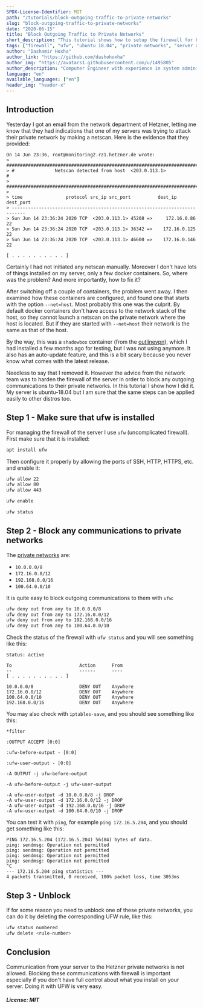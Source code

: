 ```yaml
---
SPDX-License-Identifier: MIT
path: "/tutorials/block-outgoing-traffic-to-private-networks"
slug: "block-outgoing-traffic-to-private-networks"
date: "2020-06-15"
title: "Block Outgoing Traffic to Private Networks"
short_description: "This tutorial shows how to setup the firewall for blocking any outgoing communications from your hetzner server to private networks (RFC1918/RFC6598 IP ranges), which is not allowed on the hetzner internal network."
tags: ["firewall", "ufw", "ubuntu 18.04", "private networks", "server administration"]
author: "Dashamir Hoxha"
author_link: "https://github.com/dashohoxha"
author_img: "https://avatars1.githubusercontent.com/u/1495805"
author_description: "Computer Engineer with experience in system administration, network configuration, technical documentation, etc."
language: "en"
available_languages: ["en"]
header_img: "header-x"
---
```


## Introduction

Yesterday I got an email from the network department of Hetzner,
letting me know that they had indications that one of my servers was
trying to attack their private network by making a netscan. Here is
the evidence that they provided:

```
On 14 Jun 23:36, root@monitoring2.rz1.hetzner.de wrote:
> ##########################################################################
> #               Netscan detected from host  <203.0.113.1>                  #
> ##########################################################################
>
> time                protocol src_ip src_port          dest_ip dest_port
> ---------------------------------------------------------------------------
> Sun Jun 14 23:36:24 2020 TCP  <203.0.113.1> 45208 =>     172.16.0.86 22   
> Sun Jun 14 23:36:24 2020 TCP  <203.0.113.1> 36342 =>    172.16.0.125 22   
> Sun Jun 14 23:36:24 2020 TCP  <203.0.113.1> 46600 =>    172.16.0.146 22   

[ . . . . . . . . . . ]

```

Certainly I had not initiated any netscan manually. Moreover I don't
have lots of things installed on my server, only a few docker
containers. So, where was the problem? And more importantly, how to fix
it?

After switching off a couple of containers, the problem went away. I
then examined how these containers are configured, and found one that
starts with the option `--net=host`. Most probably this one was the
culprit. By default docker containers don't have access to the network
stack of the host, so they cannot launch a netscan on the private
network where the host is located. But if they are started with
`--net=host` their network is the same as that of the host.

By the way, this was a `shadowbox` container (from the
[outlinevpn](https://getoutline.org/)), which I had installed a few
months ago for testing, but I was not using anymore. It also has an
auto-update feature, and this is a bit scary because you never know
what comes with the latest release.

Needless to say that I removed it. However the advice from the network
team was to harden the firewall of the server in order to block any
outgoing communications to their private networks. In this tutorial I
show how I did it. My server is ubuntu-18.04 but I am sure that the
same steps can be applied easily to other distros too.

## Step 1 - Make sure that ufw is installed

For managing the firewall of the server I use `ufw` (uncomplicated firewall).
First make sure that it is installed:

```bash
apt install ufw
```

Then configure it properly by allowing the ports of SSH, HTTP, HTTPS,
etc. and enable it:

```bash
ufw allow 22
ufw allow 80
ufw allow 443

ufw enable

ufw status
```

## Step 2 - Block any communications to private networks

The [private networks](https://en.wikipedia.org/wiki/Private_network)
are:

- `10.0.0.0/8`
- `172.16.0.0/12`
- `192.168.0.0/16`
- `100.64.0.0/10`

It is quite easy to block outgoing communications to them with `ufw`:

```bash
ufw deny out from any to 10.0.0.0/8
ufw deny out from any to 172.16.0.0/12
ufw deny out from any to 192.168.0.0/16
ufw deny out from any to 100.64.0.0/10
```

Check the status of the firewall with `ufw status` and you will see
something like this:

```console
Status: active

To                         Action      From
--                         ------      ----
[ . . . . . . . . . . ]

10.0.0.0/8                 DENY OUT    Anywhere
172.16.0.0/12              DENY OUT    Anywhere
100.64.0.0/10              DENY OUT    Anywhere
192.168.0.0/16             DENY OUT    Anywhere
```

You may also check with `iptables-save`, and you should see something
like this:

```console
*filter

:OUTPUT ACCEPT [0:0]

:ufw-before-output - [0:0]

:ufw-user-output - [0:0]

-A OUTPUT -j ufw-before-output

-A ufw-before-output -j ufw-user-output

-A ufw-user-output -d 10.0.0.0/8 -j DROP
-A ufw-user-output -d 172.16.0.0/12 -j DROP
-A ufw-user-output -d 192.168.0.0/16 -j DROP
-A ufw-user-output -d 100.64.0.0/10 -j DROP
```

You can test it with `ping`, for example `ping 172.16.5.204`, and you
should get something like this:

```console
PING 172.16.5.204 (172.16.5.204) 56(84) bytes of data.
ping: sendmsg: Operation not permitted
ping: sendmsg: Operation not permitted
ping: sendmsg: Operation not permitted
ping: sendmsg: Operation not permitted
^C
--- 172.16.5.204 ping statistics ---
4 packets transmitted, 0 received, 100% packet loss, time 3053ms
```

## Step 3 - Unblock

If for some reason you need to unblock one of these private networks,
you can do it by deleting the corresponding UFW rule, like this:

```bash
ufw status numbered
ufw delete <rule-number>
```

## Conclusion

Communication from your server to the Hetzner private networks is not
allowed. Blocking these communications with firewall is important
especially if you don't have full control about what you install on
your server. Doing it with UFW is very easy.

##### License: MIT

<!--

Contributor's Certificate of Origin

By making a contribution to this project, I certify that:

(a) The contribution was created in whole or in part by me and I have
    the right to submit it under the license indicated in the file; or

(b) The contribution is based upon previous work that, to the best of my
    knowledge, is covered under an appropriate license and I have the
    right under that license to submit that work with modifications,
    whether created in whole or in part by me, under the same license
    (unless I am permitted to submit under a different license), as
    indicated in the file; or

(c) The contribution was provided directly to me by some other person
    who certified (a), (b) or (c) and I have not modified it.

(d) I understand and agree that this project and the contribution are
    public and that a record of the contribution (including all personal
    information I submit with it, including my sign-off) is maintained
    indefinitely and may be redistributed consistent with this project
    or the license(s) involved.

Signed-off-by: [Dashamir Hoxha, dashohoxha@gmail.com]

-->
